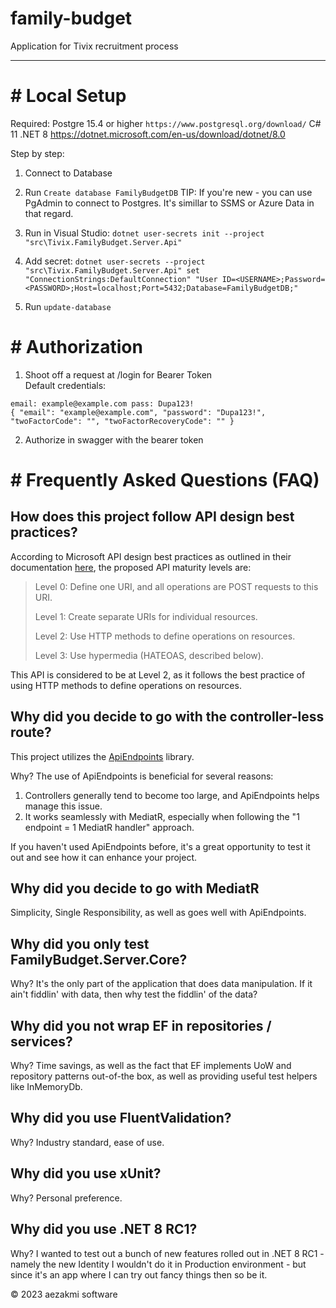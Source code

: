     
# family-budget

Application for Tivix recruitment process

---
<h1># Local Setup </h1>

Required:
Postgre 15.4 or higher `https://www.postgresql.org/download/`
C# 11
.NET 8 https://dotnet.microsoft.com/en-us/download/dotnet/8.0

Step by step:
1. Connect to Database
2. Run `Create database FamilyBudgetDB`
TIP: If you're new - you can use PgAdmin to connect to Postgres. It's simillar to SSMS or Azure Data in that regard.

3. Run in Visual Studio: `dotnet user-secrets init --project "src\Tivix.FamilyBudget.Server.Api"`
4. Add secret:
`dotnet user-secrets --project "src\Tivix.FamilyBudget.Server.Api" set "ConnectionStrings:DefaultConnection" "User ID=<USERNAME>;Password=<PASSWORD>;Host=localhost;Port=5432;Database=FamilyBudgetDB;"`

5. Run `update-database`


<h1># Authorization </h1>

1. Shoot off a request at /login for Bearer Token</br>
Default credentials:


`email: example@example.com
pass: Dupa123!`
</br>
`
{
  "email": "example@example.com",
  "password": "Dupa123!",
  "twoFactorCode": "",
  "twoFactorRecoveryCode": ""
}
`
</br>

2. Authorize in swagger with the bearer token

<h1># Frequently Asked Questions (FAQ)</h1>

<h2>How does this project follow API design best practices?</h2>
<p>According to Microsoft API design best practices as outlined in their documentation
    <a href="https://learn.microsoft.com/en-us/azure/architecture/best-practices/api-design" target="_blank">here</a>, the proposed API maturity levels are:</p>
<blockquote>
    <p>Level 0: Define one URI, and all operations are POST requests to this URI.</p>
    <p>Level 1: Create separate URIs for individual resources.</p>
    <p>Level 2: Use HTTP methods to define operations on resources.</p>
    <p>Level 3: Use hypermedia (HATEOAS, described below).</p>
</blockquote>
<p>This API is considered to be at Level 2, as it follows the best practice of using HTTP methods to define operations on resources.</p>

<h2>Why did you decide to go with the controller-less route?</h2>
<p>This project utilizes the <a href="https://github.com/ardalis/ApiEndpoints" target="_blank">ApiEndpoints</a> library.</p>
<p>Why? The use of ApiEndpoints is beneficial for several reasons:</p>
<ol>
    <li>Controllers generally tend to become too large, and ApiEndpoints helps manage this issue.</li>
    <li>It works seamlessly with MediatR, especially when following the "1 endpoint = 1 MediatR handler" approach.</li>
</ol>
<p>If you haven't used ApiEndpoints before, it's a great opportunity to test it out and see how it can enhance your project.</p>

<h2>Why did you decide to go with MediatR</h2>
<p>Simplicity, Single Responsibility, as well as goes well with ApiEndpoints.</p>

<h2>Why did you only test FamilyBudget.Server.Core?</h2>
<p>Why? It's the only part of the application that does data manipulation. If it ain't fiddlin' with data, then why test the fiddlin' of the data?</p>

<h2>Why did you not wrap EF in repositories / services?</h2>
<p>Why? Time savings, as well as the fact that EF implements UoW and repository patterns out-of-the box, as well as providing
useful test helpers like InMemoryDb.</p>

<h2>Why did you use FluentValidation?</h2>
<p>Why? Industry standard, ease of use.</p>

<h2>Why did you use xUnit?</h2>
<p>Why? Personal preference.</p>

<h2>Why did you use .NET 8 RC1?</h2>
<p>Why? I wanted to test out a bunch of new features rolled out in .NET 8 RC1 - namely the new Identity
I wouldn't do it in Production environment - but since it's an app where I can try out fancy things
then so be it.</p>

<footer>
    <p>&copy; 2023 aezakmi software</p>
</footer>
